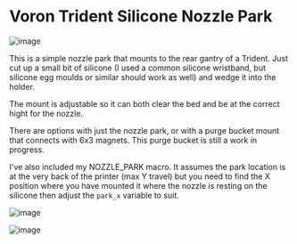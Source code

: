 # Voron Trident Silicone Nozzle Park

![image](https://github.com/Esoterical/PrinterMods/assets/124253477/5fafd403-1bd9-4efd-8809-596815707b68)


This is a simple nozzle park that mounts to the rear gantry of a Trident. Just cut up a small bit of silicone (I used a common silicone wristband, but silicone egg moulds or similar should work as well) and wedge it into the holder.

The mount is adjustable so it can both clear the bed and be at the correct hight for the nozzle.

There are options with just the nozzle park, or with a purge bucket mount that connects with 6x3 magnets. This purge bucket is still a work in progress.

I've also included my NOZZLE_PARK macro. It assumes the park location is at the very back of the printer (max Y travel) but you need to find the X position where you have mounted it where the nozzle is resting on the silicone then adjust the `park_x` variable to suit.

![image](https://github.com/Esoterical/PrinterMods/assets/124253477/4519a3b4-95c6-4b4c-aba0-942e97ccf15c)

![image](https://github.com/Esoterical/PrinterMods/assets/124253477/f349eca1-f59b-4e35-a3f3-a5d296f3b0c0)
